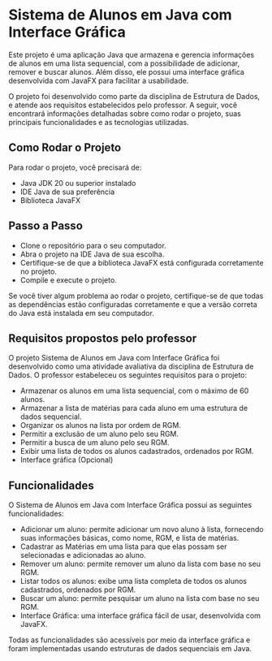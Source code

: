 # Sistema de Alunos em Java com Interface Gráfica

Este projeto é uma aplicação Java que armazena e gerencia informações de alunos em uma lista sequencial, com a possibilidade de adicionar, remover e buscar alunos. Além disso, ele possui uma interface gráfica desenvolvida com JavaFX para facilitar a usabilidade.

O projeto foi desenvolvido como parte da disciplina de Estrutura de Dados, e atende aos requisitos estabelecidos pelo professor. A seguir, você encontrará informações detalhadas sobre como rodar o projeto, suas principais funcionalidades e as tecnologias utilizadas.

## Como Rodar o Projeto
Para rodar o projeto, você precisará de:

- Java JDK 20 ou superior instalado
- IDE Java de sua preferência
- Biblioteca JavaFX

## Passo a Passo
- Clone o repositório para o seu computador.
- Abra o projeto na IDE Java de sua escolha.
- Certifique-se de que a biblioteca JavaFX está configurada corretamente no projeto.
- Compile e execute o projeto.

Se você tiver algum problema ao rodar o projeto, certifique-se de que todas as dependências estão configuradas corretamente e que a versão correta do Java está instalada em seu computador.

## Requisitos propostos pelo professor
O projeto Sistema de Alunos em Java com Interface Gráfica foi desenvolvido como uma atividade avaliativa da disciplina de Estrutura de Dados. O professor estabeleceu os seguintes requisitos para o projeto:

- Armazenar os alunos em uma lista sequencial, com o máximo de 60 alunos.
- Armazenar a lista de matérias para cada aluno em uma estrutura de dados sequencial.
- Organizar os alunos na lista por ordem de RGM.
- Permitir a exclusão de um aluno pelo seu RGM.
- Permitir a busca de um aluno pelo seu RGM.
- Exibir uma lista de todos os alunos cadastrados, ordenados por RGM.
- Interface gráfica (Opcional)

## Funcionalidades
O Sistema de Alunos em Java com Interface Gráfica possui as seguintes funcionalidades:

- Adicionar um aluno: permite adicionar um novo aluno à lista, fornecendo suas informações básicas, como nome, RGM, e lista de matérias.
- Cadastrar as Matérias em uma lista para que elas possam ser selecionadas e adicionadas ao aluno.
- Remover um aluno: permite remover um aluno da lista com base no seu RGM.
- Listar todos os alunos: exibe uma lista completa de todos os alunos cadastrados, ordenados por RGM.
- Buscar um aluno: permite pesquisar um aluno na lista com base no seu RGM.
- Interface Gráfica: uma interface gráfica fácil de usar, desenvolvida com JavaFX.

Todas as funcionalidades são acessíveis por meio da interface gráfica e foram implementadas usando estruturas de dados sequenciais em Java.
